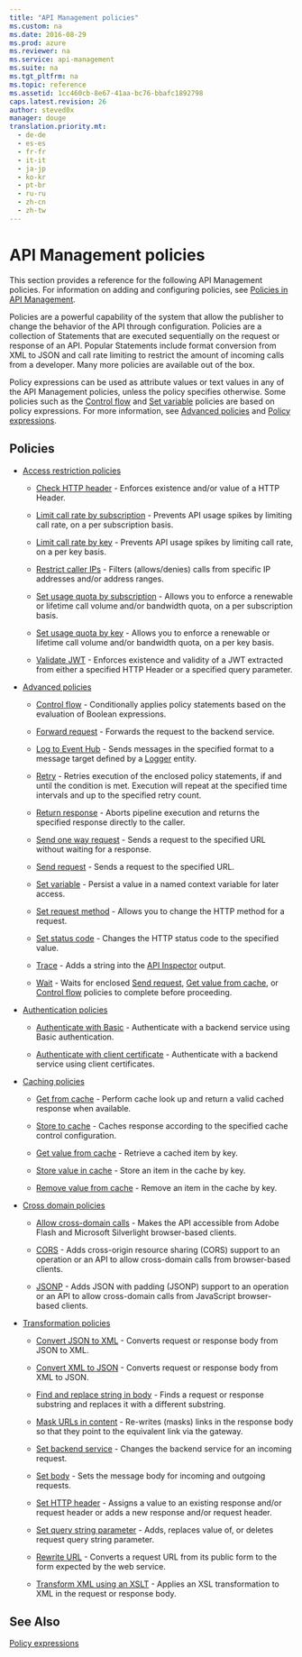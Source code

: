 ```yaml
---
title: "API Management policies"
ms.custom: na
ms.date: 2016-08-29
ms.prod: azure
ms.reviewer: na
ms.service: api-management
ms.suite: na
ms.tgt_pltfrm: na
ms.topic: reference
ms.assetid: 1cc460cb-8e67-41aa-bc76-bbafc1892798
caps.latest.revision: 26
author: steved0x
manager: douge
translation.priority.mt: 
  - de-de
  - es-es
  - fr-fr
  - it-it
  - ja-jp
  - ko-kr
  - pt-br
  - ru-ru
  - zh-cn
  - zh-tw
---
```

# API Management policies
This section provides a reference for the following API Management policies. For information on adding and configuring policies, see [Policies in API Management](https://azure.microsoft.com/documentation/articles/api-management-howto-policies/).  
  
 Policies are a powerful capability of the system that allow the publisher to change the behavior of the API through configuration. Policies are a collection of Statements that are executed sequentially on the request or response of an API. Popular Statements include format conversion from XML to JSON and call rate limiting to restrict the amount of incoming calls from a developer. Many more policies are available out of the box.  
  
 Policy expressions can be used as attribute values or text values in any of the API Management policies, unless the policy specifies otherwise. Some policies such as the [Control flow](../APIManagementPolicyRef/API-Management-advanced-policies.md#choose) and [Set variable](../APIManagementPolicyRef/API-Management-advanced-policies.md#set-variable) policies are based on policy expressions. For more information, see [Advanced policies](../APIManagementPolicyRef/API-Management-advanced-policies.md#AdvancedPolicies) and [Policy expressions](../APIManagementPolicyRef/API-Management-policy-expressions.md).  
  
##  <a name="ProxyPolicies"></a> Policies  
  
-   [Access restriction policies](../APIManagementPolicyRef/API-Management-access-restriction-policies.md#AccessRestrictionPolicies)  
  
    -   [Check HTTP header](../APIManagementPolicyRef/API-Management-access-restriction-policies.md#CheckHTTPHeader) - Enforces existence and/or value of a HTTP Header.  
  
    -   [Limit call rate by subscription](../APIManagementPolicyRef/API-Management-access-restriction-policies.md#LimitCallRate) - Prevents API usage spikes by limiting call rate, on a per subscription basis.  
  
    -   [Limit call rate by key](../APIManagementPolicyRef/API-Management-access-restriction-policies.md#LimitCallRateByKey) - Prevents API usage spikes by limiting call rate, on a per key basis.  
  
    -   [Restrict caller IPs](../APIManagementPolicyRef/API-Management-access-restriction-policies.md#RestrictCallerIPs) - Filters (allows/denies) calls from specific IP addresses and/or address ranges.  
  
    -   [Set usage quota by subscription](../APIManagementPolicyRef/API-Management-access-restriction-policies.md#SetUsageQuota) - Allows you to enforce a renewable or lifetime call volume and/or bandwidth quota, on a per subscription basis.  
  
    -   [Set usage quota by key](../APIManagementPolicyRef/API-Management-access-restriction-policies.md#SetUsageQuotaByKey) - Allows you to enforce a renewable or lifetime call volume and/or bandwidth quota, on a per key basis.  
  
    -   [Validate JWT](../APIManagementPolicyRef/API-Management-access-restriction-policies.md#ValidateJWT) - Enforces existence and validity of a JWT extracted from either a specified HTTP Header or a specified query parameter.  
  
-   [Advanced policies](../APIManagementPolicyRef/API-Management-advanced-policies.md#AdvancedPolicies)  
  
    -   [Control flow](../APIManagementPolicyRef/API-Management-advanced-policies.md#choose) - Conditionally applies policy statements based on the evaluation of Boolean expressions.  
  
    -   [Forward request](../APIManagementPolicyRef/API-Management-advanced-policies.md#ForwardRequest) - Forwards the request to the backend service.  
  
    -   [Log to Event Hub](../APIManagementPolicyRef/API-Management-advanced-policies.md#log-to-eventhub) - Sends messages in the specified format to a message target defined by a [Logger](../Topic/Azure%20API%20Management%20REST%20API%20Logger%20entity.md) entity.  
  
    -   [Retry](../APIManagementPolicyRef/API-Management-advanced-policies.md#Retry) - Retries execution of the enclosed policy statements, if and until the condition is met. Execution will repeat at the specified time intervals and up to the specified retry count.  
  
    -   [Return response](../APIManagementPolicyRef/API-Management-advanced-policies.md#ReturnResponse) - Aborts pipeline execution and returns the specified response directly to the caller.  
  
    -   [Send one way request](../APIManagementPolicyRef/API-Management-advanced-policies.md#SendOneWayRequest) - Sends a request to the specified URL without waiting for a response.  
  
    -   [Send request](../APIManagementPolicyRef/API-Management-advanced-policies.md#SendRequest) - Sends a request to the specified URL.  
  
    -   [Set variable](../APIManagementPolicyRef/API-Management-advanced-policies.md#set-variable) - Persist a value in a named context variable for later access.  
  
    -   [Set request method](../APIManagementPolicyRef/API-Management-advanced-policies.md#SetRequestMethod) - Allows you to change the HTTP method for a request.  
  
    -   [Set status code](../APIManagementPolicyRef/API-Management-advanced-policies.md#SetStatus) - Changes the HTTP status code to the specified value.  
  
    -   [Trace](../APIManagementPolicyRef/API-Management-advanced-policies.md#Trace) - Adds a string into the [API Inspector](https://azure.microsoft.com/en-us/documentation/articles/api-management-howto-api-inspector/) output.  
  
    -   [Wait](../APIManagementPolicyRef/API-Management-advanced-policies.md#Wait) - Waits for enclosed [Send request](../APIManagementPolicyRef/API-Management-advanced-policies.md#SendRequest), [Get value from cache](../APIManagementPolicyRef/API-Management-caching-policies.md#GetFromCacheByKey), or [Control flow](../APIManagementPolicyRef/API-Management-advanced-policies.md#choose) policies to complete before proceeding.  
  
-   [Authentication policies](../APIManagementPolicyRef/API-Management-authentication-policies.md#AuthenticationPolicies)  
  
    -   [Authenticate with Basic](../APIManagementPolicyRef/API-Management-authentication-policies.md#Basic) - Authenticate with a backend service using Basic authentication.  
  
    -   [Authenticate with client certificate](../APIManagementPolicyRef/API-Management-authentication-policies.md#ClientCertificate) - Authenticate with a backend service using client certificates.  
  
-   [Caching policies](../APIManagementPolicyRef/API-Management-caching-policies.md#CachingPolicies)  
  
    -   [Get from cache](../APIManagementPolicyRef/API-Management-caching-policies.md#GetFromCache) - Perform cache look up and return a valid cached response when available.  
  
    -   [Store to cache](../APIManagementPolicyRef/API-Management-caching-policies.md#StoreToCache) - Caches response according to the specified cache control configuration.  
  
    -   [Get value from cache](../APIManagementPolicyRef/API-Management-caching-policies.md#GetFromCacheByKey) - Retrieve a cached item by key.  
  
    -   [Store value in cache](../APIManagementPolicyRef/API-Management-caching-policies.md#StoreToCacheByKey) - Store an item in the cache by key.  
  
    -   [Remove value from cache](../APIManagementPolicyRef/API-Management-caching-policies.md#RemoveCacheByKey) - Remove an item in the cache by key.  
  
-   [Cross domain policies](../APIManagementPolicyRef/API-Management-cross-domain-policies.md#CrossDomainPolicies)  
  
    -   [Allow cross-domain calls](../APIManagementPolicyRef/API-Management-cross-domain-policies.md#AllowCrossDomainCalls) - Makes the API accessible from Adobe Flash and Microsoft Silverlight browser-based clients.  
  
    -   [CORS](../APIManagementPolicyRef/API-Management-cross-domain-policies.md#CORS) - Adds cross-origin resource sharing (CORS) support to an operation or an API to allow cross-domain calls from browser-based clients.  
  
    -   [JSONP](../APIManagementPolicyRef/API-Management-cross-domain-policies.md#JSONP) - Adds JSON with padding (JSONP) support to an operation or an API to allow cross-domain calls from JavaScript browser-based clients.  
  
-   [Transformation policies](../APIManagementPolicyRef/API-Management-transformation-policies.md#TransformationPolicies)  
  
    -   [Convert JSON to XML](../APIManagementPolicyRef/API-Management-transformation-policies.md#ConvertJSONtoXML) - Converts request or response body from JSON to XML.  
  
    -   [Convert XML to JSON](../APIManagementPolicyRef/API-Management-transformation-policies.md#ConvertXMLtoJSON) - Converts request or response body from XML to JSON.  
  
    -   [Find and replace string in body](../APIManagementPolicyRef/API-Management-transformation-policies.md#Findandreplacestringinbody) - Finds a request or response substring and replaces it with a different substring.  
  
    -   [Mask URLs in content](../APIManagementPolicyRef/API-Management-transformation-policies.md#MaskURLSContent) - Re-writes (masks) links in the response body so that they point to the equivalent link via the gateway.  
  
    -   [Set backend service](../APIManagementPolicyRef/API-Management-transformation-policies.md#SetBackendService) - Changes the backend service for an incoming request.  
  
    -   [Set body](../APIManagementPolicyRef/API-Management-transformation-policies.md#SetBody) - Sets the message body for incoming and outgoing requests.  
  
    -   [Set HTTP header](../APIManagementPolicyRef/API-Management-transformation-policies.md#SetHTTPheader) - Assigns a value to an existing response and/or request header or adds a new response and/or request header.  
  
    -   [Set query string parameter](../APIManagementPolicyRef/API-Management-transformation-policies.md#SetQueryStringParameter) - Adds, replaces value of, or deletes request query string parameter.  
  
    -   [Rewrite URL](../APIManagementPolicyRef/API-Management-transformation-policies.md#RewriteURL) - Converts a request URL from its public form to the form expected by the web service.  
  
    -   [Transform XML using an XSLT](../APIManagementPolicyRef/API-Management-transformation-policies.md#XSLTransform) - Applies an XSL transformation to XML in the request or response body.  
  
## See Also  
 [Policy expressions](../APIManagementPolicyRef/API-Management-policy-expressions.md)